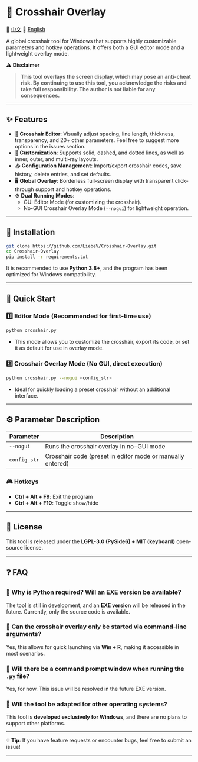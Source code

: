 # 🎯 Crosshair Overlay

📄 [中文](README.md) 📄 [English](README_en.md)

A global crosshair tool for Windows that supports highly customizable parameters and hotkey operations. It offers both a GUI editor mode and a lightweight overlay mode.

⚠ **Disclaimer**

> **This tool overlays the screen display, which may pose an anti-cheat risk. By continuing to use this tool, you acknowledge the risks and take full responsibility. The author is not liable for any consequences.**

---

## ✨ Features

-   🎨 **Crosshair Editor**: Visually adjust spacing, line length, thickness, transparency, and 20+ other parameters. Feel free to suggest more options in the issues section.
-   🌈 **Customization**: Supports solid, dashed, and dotted lines, as well as inner, outer, and multi-ray layouts.
-   📥 **Configuration Management**: Import/export crosshair codes, save history, delete entries, and set defaults.
-   🖥️ **Global Overlay**: Borderless full-screen display with transparent click-through support and hotkey operations.
-   ⚙ **Dual Running Modes**:
    -   GUI Editor Mode (for customizing the crosshair).
    -   No-GUI Crosshair Overlay Mode (`--nogui`) for lightweight operation.

---

## 📌 Installation

```bash
git clone https://github.com/LiebeV/Crosshair-Overlay.git
cd Crosshair-Overlay
pip install -r requirements.txt
```

It is recommended to use **Python 3.8+**, and the program has been optimized for Windows compatibility.

---

## 🚀 Quick Start

### **1️⃣ Editor Mode** (Recommended for first-time use)

```bash
python crosshair.py
```

-   This mode allows you to customize the crosshair, export its code, or set it as default for use in overlay mode.

### **2️⃣ Crosshair Overlay Mode** (No GUI, direct execution)

```bash
python crosshair.py --nogui <config_str>
```

-   Ideal for quickly loading a preset crosshair without an additional interface.

---

## ⚙ Parameter Description

| Parameter    | Description                                                |
| ------------ | ---------------------------------------------------------- |
| `--nogui`    | Runs the crosshair overlay in no-GUI mode                  |
| `config_str` | Crosshair code (preset in editor mode or manually entered) |

### 🎮 **Hotkeys**

-   **Ctrl + Alt + F9**: Exit the program
-   **Ctrl + Alt + F10**: Toggle show/hide

---

## 📜 License

This tool is released under the **LGPL-3.0 (PySide6) + MIT (keyboard)** open-source license.

---

## ❓ FAQ

### **🔹 Why is Python required? Will an EXE version be available?**

The tool is still in development, and an **EXE version** will be released in the future. Currently, only the source code is available.

### **🔹 Can the crosshair overlay only be started via command-line arguments?**

Yes, this allows for quick launching via **Win + R**, making it accessible in most scenarios.

### **🔹 Will there be a command prompt window when running the `.py` file?**

Yes, for now. This issue will be resolved in the future EXE version.

### **🔹 Will the tool be adapted for other operating systems?**

This tool is **developed exclusively for Windows**, and there are no plans to support other platforms.

---

💡 **Tip**: If you have feature requests or encounter bugs, feel free to submit an issue!

---
